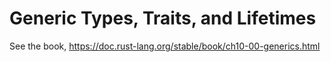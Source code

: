 # Generic Types, Traits, and Lifetimes

See the book, https://doc.rust-lang.org/stable/book/ch10-00-generics.html

